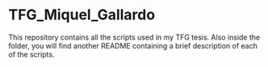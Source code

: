 # TFG_Miquel_Gallardo
This repository contains all the scripts used in my TFG tesis.
Also inside the folder, you will find another README containing a brief description of each of the scripts. 

